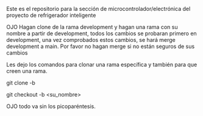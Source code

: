 Este es el repositorio para la sección de microcontrolador/electrónica del proyecto de refrigerador inteligente

OJO
Hagan clone de la rama development y hagan una rama con su nombre a partir de development, todos los cambios se probaran primero en development, una vez comprobados estos cambios, se hará merge development a main.
Por favor no hagan merge si no están seguros de sus cambios 

Les dejo los comandos para clonar una rama específica y también para que creen una rama.

git clone -b <branchname> <remote-repo-url>

git checkout -b <su_nombre>

OJO todo va sin los picoparéntesis.